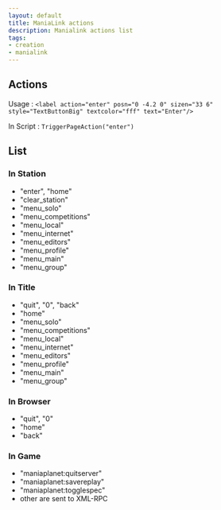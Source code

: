 ```yaml
---
layout: default
title: ManiaLink actions
description: Manialink actions list
tags:
- creation
- manialink
---
```


## Actions

Usage : `<label action="enter" posn="0 -4.2 0" sizen="33 6"  style="TextButtonBig" textcolor="fff" text="Enter"/>`

In Script : `TriggerPageAction("enter")`

## List


### In Station

* "enter", "home"
* "clear_station"
* "menu_solo"
* "menu_competitions"
* "menu_local"
* "menu_internet"
* "menu_editors"
* "menu_profile"
* "menu_main"
* "menu_group"


### In Title

* "quit", "0", "back"
* "home"
* "menu_solo"
* "menu_competitions"
* "menu_local"
* "menu_internet"
* "menu_editors"
* "menu_profile"
* "menu_main"
* "menu_group"


### In Browser

* "quit", "0"
* "home"
* "back"

### In Game

* "maniaplanet:quitserver"
* "maniaplanet:savereplay"
* "maniaplanet:togglespec"
* other are sent to XML-RPC
